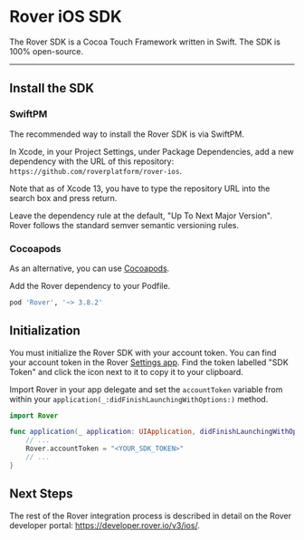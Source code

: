 # Rover iOS SDK

The Rover SDK is a Cocoa Touch Framework written in Swift. The SDK is 100% open-source.

---

## Install the SDK

### SwiftPM

The recommended way to install the Rover SDK is via SwiftPM.

In Xcode, in your Project Settings, under Package Dependencies, add a new dependency with the URL of this repository: `https://github.com/roverplatform/rover-ios`.

Note that as of Xcode 13, you have to type the repository URL into the search box and press return.

Leave the dependency rule at the default, "Up To Next Major Version".  Rover follows the standard semver semantic versioning rules.

### Cocoapods

As an alternative, you can use [Cocoapods](http://cocoapods.org/).

Add the Rover dependency to your Podfile.

```ruby
pod 'Rover', '~> 3.8.2'
```

## Initialization

You must initialize the Rover SDK with your account token. You can find your account token in the Rover [Settings app](https://app.rover.io/settings). Find the token labelled "SDK Token" and click the icon next to it to copy it to your clipboard.

Import Rover in your app delegate and set the `accountToken` variable from within your `application(_:didFinishLaunchingWithOptions:)` method.

```swift
import Rover

func application(_ application: UIApplication, didFinishLaunchingWithOptions launchOptions: [UIApplication.LaunchOptionsKey: Any]?) -> Bool {
    // ...
    Rover.accountToken = "<YOUR_SDK_TOKEN>"
    // ...
}
```

## Next Steps

The rest of the Rover integration process is described in detail on the Rover developer portal: https://developer.rover.io/v3/ios/.
